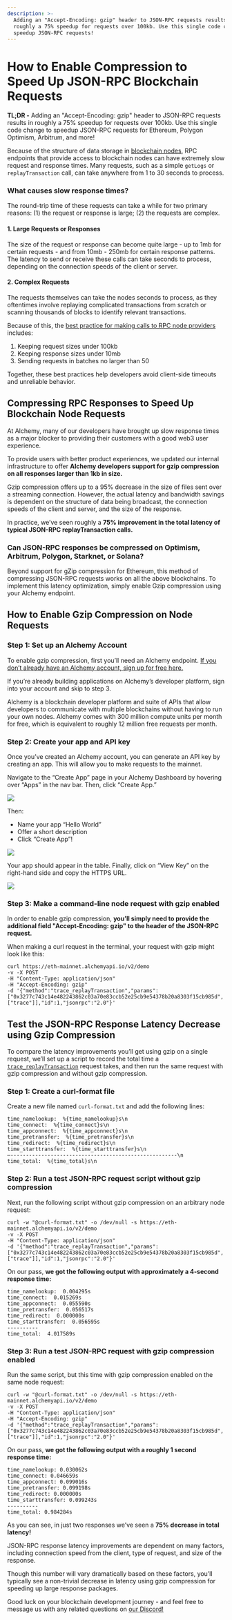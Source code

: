 ```yaml
---
description: >-
  Adding an "Accept-Encoding: gzip" header to JSON-RPC requests results in
  roughly a 75% speedup for requests over 100kb. Use this single code change to
  speedup JSON-RPC requests!
---
```


# How to Enable Compression to Speed Up JSON-RPC Blockchain Requests

**TL;DR -** Adding an "Accept-Encoding: gzip" header to JSON-RPC requests results in roughly a 75% speedup for requests over 100kb. Use this single code change to speedup JSON-RPC requests for Ethereum, Polygon Optimism, Arbitrum, and more!

Because of the structure of data storage in [blockchain nodes](https://www.alchemy.com/blog/what-is-a-node-provider), RPC endpoints that provide access to blockchain nodes can have extremely slow request and response times. Many requests, such as a simple `getLogs` or `replayTransaction` call, can take anywhere from 1 to 30 seconds to process.&#x20;

### What causes slow response times?&#x20;

The round-trip time of these requests can take a while for two primary reasons: (1) the request or response is large; (2) the requests are complex.

#### 1. Large Requests or Responses&#x20;

The size of the request or response can become quite large - up to 1mb for certain requests - and from 10mb - 250mb for certain response patterns. The latency to send or receive these calls can take seconds to process, depending on the connection speeds of the client or server.

#### 2. Complex Requests&#x20;

The requests themselves can take the nodes seconds to process, as they oftentimes involve replaying complicated transactions from scratch or scanning thousands of blocks to identify relevant transactions.

Because of this, the [best practice for making calls to RPC node providers](https://docs.alchemy.com/alchemy/documentation/best-practices-when-using-alchemy) includes:

1. Keeping request sizes under 100kb&#x20;
2. Keeping response sizes under 10mb&#x20;
3. Sending requests in batches no larger than 50

Together, these best practices help developers avoid client-side timeouts and unreliable behavior.&#x20;

## Compressing RPC Responses to Speed Up Blockchain Node Requests&#x20;

At Alchemy, many of our developers have brought up slow response times as a major blocker to providing their customers with a good web3 user experience.

To provide users with better product experiences, we updated our internal infrastructure to offer **Alchemy developers support for gzip compression on all responses larger than 1kb in size.**

Gzip compression offers up to a 95% decrease in the size of files sent over a streaming connection. However, the actual latency and bandwidth savings is dependent on the structure of data being broadcast, the connection speeds of the client and server, and the size of the response.

In practice, we’ve seen roughly a **75% improvement in the total latency of typical JSON-RPC replayTransaction calls.**

### Can JSON-RPC responses be compressed on Optimism, Arbitrum, Polygon, Starknet, or Solana?&#x20;

Beyond support for gZip compression for Ethereum, this method of compressing JSON-RPC requests works on all the above blockchains. To implement this latency optimization, simply enable Gzip compression using your Alchemy endpoint.&#x20;

## How to Enable Gzip Compression on Node Requests&#x20;

### Step 1: Set up an Alchemy Account&#x20;

To enable gzip compression, first you’ll need an Alchemy endpoint. [If you don’t already have an Alchemy account, sign up for free here.](https://alchemy.com/?a=gzip-compression)

If you’re already building applications on Alchemy’s developer platform, sign into your account and skip to step 3.

Alchemy is a blockchain developer platform and suite of APIs that allow developers to communicate with multiple blockchains without having to run your own nodes. Alchemy comes with 300 million compute units per month for free, which is equivalent to roughly 12 million free requests per month.&#x20;

### Step 2: Create your app and API key&#x20;

Once you’ve created an Alchemy account, you can generate an API key by creating an app. This will allow you to make requests to the mainnet.

Navigate to the “Create App” page in your Alchemy Dashboard by hovering over “Apps” in the nav bar. Then, click “Create App.”

![](https://lh3.googleusercontent.com/GEU3W46DgAACJfAAQn7XfOJYPFDfDjhN-qgmMQ4AgNtQ\_wyu3hFpbCZDCnFT8vz6Ps8GCFl5JiTx6Wu2gaYx41K1EiXcmn5KOGHtSdw9Ee5FWofeEXoLpujKPeczxKZ8nVpAvjM9PyYc046NVg)

Then:

* Name your app “Hello World”&#x20;
* Offer a short description&#x20;
* Click “Create App”!

![](https://lh6.googleusercontent.com/SWThmJtH4Tf23sXeD5DD5ZJNRxKSLv3rbkoREOZK7neby222QVUC-JoU7dV8VIiPRhZX7AobOUWyn-zimxN8qNESO1RwNmlY2aC6-hvmsmihtdstjEtegseJkyOx\_ZqH7WS484oZRpoSPLt1aA)

Your app should appear in the table. Finally, click on “View Key” on the right-hand side and copy the HTTPS URL.

![](https://lh4.googleusercontent.com/KqldtMCCIwTjF9ReqRarj3S4p5TW2xv5rORewzQsobnpihg20kT66HIMaTFcIF1XBg3taagMeskf\_VmlkgQyx7qykoTIPrW9j4xwm7-0B7yjc01sWZzfoqFWkgQRuCSB3RWOieHj-afbdCNsyA)

### Step 3: Make a command-line node request with gzip enabled&#x20;

In order to enable gzip compression, **you’ll simply need to provide the additional field "Accept-Encoding: gzip" to the header of the JSON-RPC request.**

When making a curl request in the terminal, your request with gzip might look like this:

```
curl https://eth-mainnet.alchemyapi.io/v2/demo
-v -X POST
-H "Content-Type: application/json"
-H "Accept-Encoding: gzip"
-d '{"method":"trace_replayTransaction","params":["0x3277c743c14e482243862c03a70e83ccb52e25cb9e54378b20a8303f15cb985d",["trace"]],"id":1,"jsonrpc":"2.0"}'
```

## Test the JSON-RPC Response Latency Decrease using Gzip Compression&#x20;

To compare the latency improvements you’ll get using gzip on a single request, we’ll set up a script to record the total time a [`trace_replayTransaction`](https://docs.alchemy.com/alchemy/enhanced-apis/trace-api/trace\_replaytransaction) request takes, and then run the same request with gzip compression and without gzip compression.&#x20;

### Step 1: Create a curl-format file&#x20;

Create a new file named `curl-format.txt` and add the following lines:

```
time_namelookup:  %{time_namelookup}s\n
time_connect:  %{time_connect}s\n
time_appconnect:  %{time_appconnect}s\n
time_pretransfer:  %{time_pretransfer}s\n
time_redirect:  %{time_redirect}s\n
time_starttransfer:  %{time_starttransfer}s\n
—------------------------------------------------------\n
time_total:  %{time_total}s\n

```

### Step 2: Run a test JSON-RPC request script without gzip compression&#x20;

Next, run the following script without gzip compression on an arbitrary node request:

```
curl -w "@curl-format.txt" -o /dev/null -s https://eth-mainnet.alchemyapi.io/v2/demo
-v -X POST
-H "Content-Type: application/json"
-d '{"method":"trace_replayTransaction","params":["0x3277c743c14e482243862c03a70e83ccb52e25cb9e54378b20a8303f15cb985d",["trace"]],"id":1,"jsonrpc":"2.0"}'
```

On our pass, **we got the following output with approximately a 4-second response time:**

```
time_namelookup:  0.004295s
time_connect:  0.015269s
time_appconnect:  0.055590s
time_pretransfer:  0.056517s
time_redirect:  0.000000s
time_starttransfer:  0.056595s
----------
time_total:  4.017589s
```

### Step 3: Run a test JSON-RPC request with gzip compression enabled&#x20;

Run the same script, but this time with gzip compression enabled on the same node request:

```
curl -w "@curl-format.txt" -o /dev/null -s https://eth-mainnet.alchemyapi.io/v2/demo
-v -X POST
-H "Content-Type: application/json"
-H "Accept-Encoding: gzip"
-d '{"method":"trace_replayTransaction","params":["0x3277c743c14e482243862c03a70e83ccb52e25cb9e54378b20a8303f15cb985d",["trace"]],"id":1,"jsonrpc":"2.0"}'
```

On our pass, **we got the following output with a roughly 1 second response time:**

```
time_namelookup: 0.030062s
time_connect: 0.046659s
time_appconnect: 0.099016s
time_pretransfer: 0.099198s
time_redirect: 0.000000s
time_starttransfer: 0.099243s
----------
time_total: 0.984284s
```

As you can see, in just two responses we’ve seen a **75% decrease in total latency!**

JSON-RPC response latency improvements are dependent on many factors, including connection speed from the client, type of request, and size of the response.

Though this number will vary dramatically based on these factors, you’ll typically see a non-trivial decrease in latency using gzip compression for speeding up large response packages.

Good luck on your blockchain development journey - and feel free to message us with any related questions on [our Discord!](https://alchemy.com/discord)
